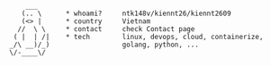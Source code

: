 <!-- [![Readme Card](https://github-readme-stats.vercel.app/api/pin/?username=ntk148v&repo=lets-go&show_owner=true)](https://github.com/ntk148v/lets-go)
[![Readme Card](https://github-readme-stats.vercel.app/api/pin/?username=ntk148v&repo=dotboss&show_owner=true)](https://github.com/ntk148v/dotboss)
[![Readme Card](https://github-readme-stats.vercel.app/api/pin/?username=openstack&repo=zun&show_owner=true)](https://github.com/openstack/zun)
[![Readme Card](https://github-readme-stats.vercel.app/api/pin/?username=openstack&repo=kolla-ansible&show_owner=true)](https://github.com/openstack/kolla-ansible)
[![Readme Card](https://github-readme-stats.vercel.app/api/pin/?username=prometheus&repo=prometheus&show_owner=true)](https://github.com/prometheus/prometheus)
[![Readme Card](https://github-readme-stats.vercel.app/api/pin/?username=gophercloud&repo=gophercloud&show_owner=true)](https://github.com/gophercloud/gophercloud)
[![Readme Card](https://github-readme-stats.vercel.app/api/pin/?username=vCloud-DFTBA&repo=faythe&show_owner=true)](https://github.com/vCloud-DFTBA/faythe)
[![Readme Card](https://github-readme-stats.vercel.app/api/pin/?username=hashicorp&repo=nomad-pack&show_owner=true)](https://github.com/hashicorp/nomad-pack) -->

<!-- <img align="left" height="170" src="https://i.kym-cdn.com/photos/images/newsfeed/000/538/716/7f5.gif" style="margin: 10px;"/>

```diff
╭─[ubuntu] as kiennt2609 in ~
╰──➤ fetch
@@i'm Kien (ntk148v, kiennt26, kiennt2609 - also me)@@
- trying to program something
+ im from Vietnam
! i like basketball
# and i like to "rice" linux. <3
```
-->

```shell
      ___
     (.. \      * whoami?     ntk148v/kiennt26/kiennt2609
     (<> |      * country     Vietnam
    //  \ \     * contact     check Contact page
   ( |  | /|    * tech        linux, devops, cloud, containerize,
  _/\ __)/_)                  golang, python, ...
  \/-____\/
```

